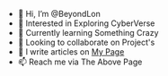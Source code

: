 - 👋 Hi, I’m @BeyondLon
- 🔭 Interested in Exploring CyberVerse
- 🌱 Currently learning Something Crazy
- 💞️ Looking to collaborate on Project's
- 📝 I write articles on [My Page](https://beyondlon.github.io)
- 📫 Reach me via The Above Page

